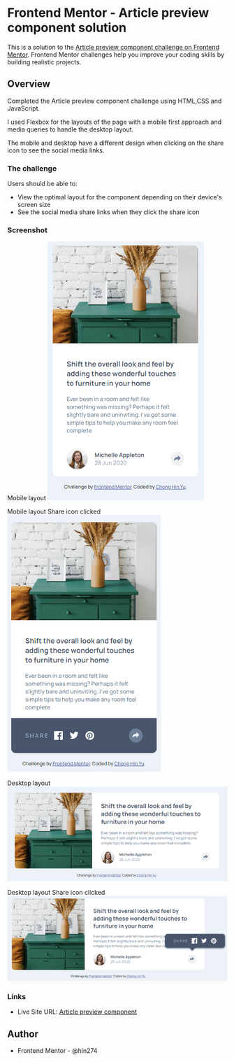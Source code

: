 # Frontend Mentor - Article preview component solution

This is a solution to the [Article preview component challenge on Frontend Mentor](https://www.frontendmentor.io/challenges/article-preview-component-dYBN_pYFT). Frontend Mentor challenges help you improve your coding skills by building realistic projects.

## Overview

Completed the Article preview component challenge using HTML,CSS and JavaScript.

I used Flexbox for the layouts of the page with a mobile first approach and media queries to handle the desktop layout.

The mobile and desktop have a different design when clicking on the share icon to see the social media links.

### The challenge

Users should be able to:

- View the optimal layout for the component depending on their device's screen size
- See the social media share links when they click the share icon

### Screenshot

Mobile layout
![mobile layout screenshot](./screenshots/mobile-layout.png)

Mobile layout Share icon clicked
![mobile layout share icon clicked screenshot](./screenshots/mobile-layout-active.png)

Desktop layout
![desktop layout screenshot](./screenshots/Desktop-layout.png)

Desktop layout Share icon clicked
![desktop layout share icon clicked screenshot](./screenshots/Desktop-layout-active.png)

### Links

- Live Site URL: [Article preview component](https://hin274.github.io/article-preview-component-master/)

## Author

- Frontend Mentor - @hin274
